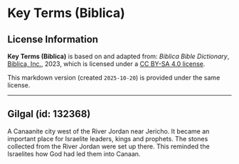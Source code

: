 # Key Terms (Biblica)

## License Information

**Key Terms (Biblica)** is based on and adapted from: _Biblica Bible Dictionary_, [Biblica, Inc.](https://www.biblica.com/), 2023, which is licensed under a [CC BY-SA 4.0 license](https://creativecommons.org/licenses/by-sa/4.0/legalcode.en).

This markdown version (created `2025-10-20`) is provided under the same license.



--------------------------------

## Gilgal (id: 132368)

A Canaanite city west of the River Jordan near Jericho. It became an important place for Israelite leaders, kings and prophets. The stones collected from the River Jordan were set up there. This reminded the Israelites how God had led them into Canaan.


